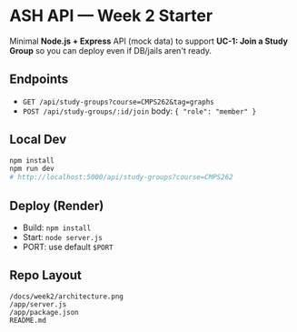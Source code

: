 
# ASH API — Week 2 Starter

Minimal **Node.js + Express** API (mock data) to support **UC-1: Join a Study Group** so you can deploy even if DB/jails aren't ready.

## Endpoints
- `GET /api/study-groups?course=CMPS262&tag=graphs`
- `POST /api/study-groups/:id/join`  body: `{ "role": "member" }`

## Local Dev
```bash
npm install
npm run dev
# http://localhost:5000/api/study-groups?course=CMPS262
```

## Deploy (Render)
- Build: `npm install`
- Start: `node server.js`
- PORT: use default `$PORT`

## Repo Layout
```
/docs/week2/architecture.png
/app/server.js
/app/package.json
README.md
```
